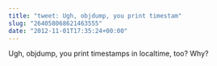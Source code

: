 ```yaml
---
title: "tweet: Ugh, objdump, you print timestam"
slug: "264058068621463555"
date: "2012-11-01T17:35:24+00:00"
---
```

Ugh, objdump, you print timestamps in localtime, too? Why?